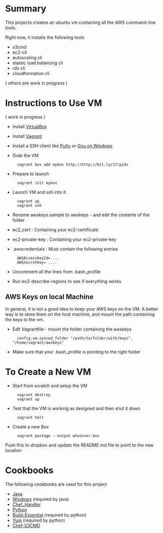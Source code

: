 
Summary
=======

This projects creates an ubuntu vm containing all the AWS command-line tools. 

Right now, it installs the following tools

* s3cmd
* ec2-cli
* autoscaling cli 
* elastic load balancing cli
* rds cli
* cloudformation cli

( others are work in progress )


Instructions to Use VM
======================

( work in progress )

* Install [VirtualBox](http://www.virtualbox.org)
* Install [Vagrant](http://www.vagrantup.com)
* Install a SSH client like [Putty](http://www.putty.org) or [Gnu on Windows](https://github.com/bmatzelle/gow/downloads)
* Grab the VM

		vagrant box add mybox http://http://bit.ly/17rpj4z

* Prepare to launch 
       
		vagrant init mybox

* Launch VM and ssh into it. 

		vagrant up
		vagrant ssh

* Rename awskeys.sample to awskeys - and edit the contents of the folder
* ec2_cert : Containing your ec2-certificate
* ec2-private-key : Containing your ec2-private-key
* .awscredentials : Must contain the following entries

		AWSAccessKeyId= ...
		AWSSecretKey= ....

* Uncomment all the lines from .bash_profile
* Run ec2-describe-regions to see if everything works

AWS Keys on local Machine
--------------------------

In general, it is not a good idea to keep your AWS keys on the VM. A better way is to store them
on the host machine, and mount the path containing the keys to the vm.

* Edit Vagrantfile - mount the folder containing the awskeys

		config.vm.synced_folder "/path/to/folder/with/keys", "/home/vagrant/awskeys"

* Make sure that your .bash_profile is pointing to the right folder


To Create a New VM
==================

* Start from scratch and setup the VM

		vagrant destroy
		vagrant up

* Test that the VM is working as designed and then shut it down

		vagrant halt

* Create a new Box

		vagrant package --output whatever.box 


Push this to dropbox and update the README.md file to point to the new location


Cookbooks
=========

The following cookbooks are used for this project

* [Java](http://community.opscode.com/cookbooks/java)
* [Windows](http://community.opscode.com/cookbooks/windows) (required by java)
* [Chef_Handler](http://community.opscode.com/cookbooks/chef_handler)
* [Python](http://github.com/opscode-cookbooks/python)
* [Build-Essential](http://community.opscode.com/cookbooks/build-essential) (required by python)
* [Yum](http://github.com/opscode-cookbooks/yum) (required by python)
* [Chef-S3CMD](http://community.opscode.com/cookbooks/s3cmd-master)